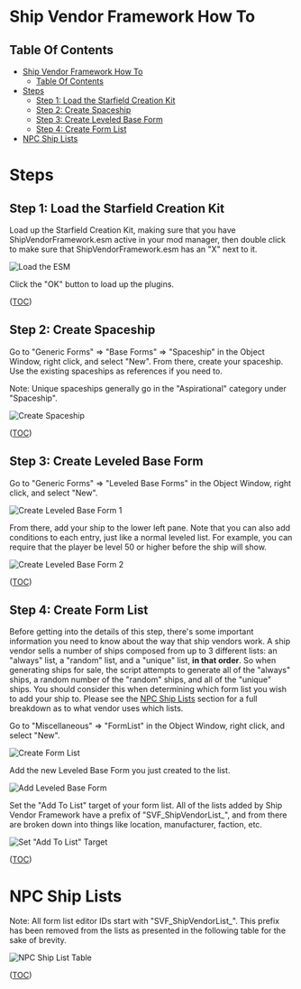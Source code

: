 Ship Vendor Framework How To
============================

Table Of Contents
-----------------
- [Ship Vendor Framework How To](#ship-vendor-framework-how-to)
    - [Table Of Contents](#table-of-contents)
- [Steps](#steps)
    - [Step 1: Load the Starfield Creation Kit](#step-1-load-the-starfield-creation-kit)
    - [Step 2: Create Spaceship](#step-2-create-spaceship)
    - [Step 3: Create Leveled Base Form](#step-3-create-leveled-base-form)
    - [Step 4: Create Form List](#step-4-create-form-list)
- [NPC Ship Lists](#npc-ship-lists)


Steps
=====

Step 1: Load the Starfield Creation Kit
---------------------------------------
Load up the Starfield Creation Kit, making sure that you have ShipVendorFramework.esm active in your mod manager, then double click to make sure that ShipVendorFramework.esm has an "X" next to it.

![Load the ESM](https://staticdelivery.nexusmods.com/mods/2295/images/969/969-1721942591-312643742.jpeg)

Click the "OK" button to load up the plugins.

([TOC](#table-of-contents))


Step 2: Create Spaceship
------------------------
Go to "Generic Forms" => "Base Forms" => "Spaceship" in the Object Window, right click, and select "New". From there, create your spaceship. Use the existing spaceships as references if you need to.

Note: Unique spaceships generally go in the "Aspirational" category under "Spaceship".

![Create Spaceship](https://staticdelivery.nexusmods.com/mods/2295/images/969/969-1721942605-691502869.jpeg)

([TOC](#table-of-contents))


Step 3: Create Leveled Base Form
--------------------------------
Go to "Generic Forms" => "Leveled Base Forms" in the Object Window, right click, and select "New".

![Create Leveled Base Form 1](https://staticdelivery.nexusmods.com/mods/2295/images/969/969-1721942614-1863277166.jpeg)

From there, add your ship to the lower left pane. Note that you can also add conditions to each entry, just like a normal leveled list. For example, you can require that the player be level 50 or higher before the ship will show.

![Create Leveled Base Form 2](https://staticdelivery.nexusmods.com/mods/2295/images/969/969-1721942654-663547038.jpeg)

([TOC](#table-of-contents))


Step 4: Create Form List
------------------------
Before getting into the details of this step, there's some important information you need to know about the way that ship vendors work. A ship vendor sells a number of ships composed from up to 3 different lists: an "always" list, a "random" list, and a "unique" list, **in that order**. So when generating ships for sale, the script attempts to generate all of the "always" ships, a random number of the "random" ships, and all of the "unique" ships. You should consider this when determining which form list you wish to add your ship to. Please see the [NPC Ship Lists](#npc-ship-lists) section for a full breakdown as to what vendor uses which lists.

Go to "Miscellaneous" => "FormList" in the Object Window, right click, and select "New".

![Create Form List](https://staticdelivery.nexusmods.com/mods/2295/images/969/969-1721942663-1160920978.jpeg)

Add the new Leveled Base Form you just created to the list.

![Add Leveled Base Form](https://staticdelivery.nexusmods.com/mods/2295/images/969/969-1721942673-1816070178.jpeg)

Set the "Add To List" target of your form list. All of the lists added by Ship Vendor Framework have a prefix of "SVF_ShipVendorList_", and from there are broken down into things like location, manufacturer, faction, etc.

![Set "Add To List" Target](https://staticdelivery.nexusmods.com/mods/2295/images/969/969-1721942682-1441125928.jpeg)

([TOC](#table-of-contents))


NPC Ship Lists
==============
Note: All form list editor IDs start with "SVF_ShipVendorList_". This prefix has been removed from the lists as presented in the following table for the sake of brevity.

![NPC Ship List Table](https://staticdelivery.nexusmods.com/mods/2295/images/969/969-1721963709-844221600.jpeg)

([TOC](#table-of-contents))
